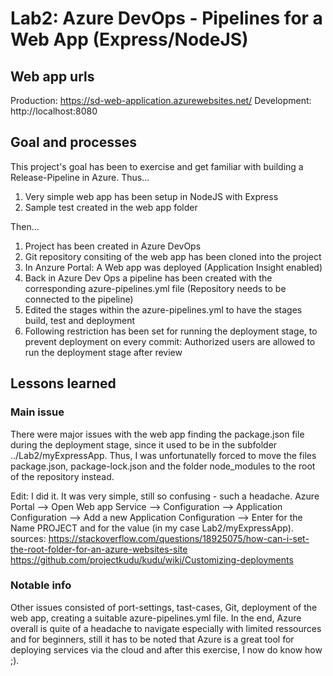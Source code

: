 # Lab2: Azure DevOps - Pipelines for a Web App (Express/NodeJS)

## Web app urls
Production: https://sd-web-application.azurewebsites.net/
Development: http://localhost:8080

## Goal and processes
This project's goal has been to exercise and get familiar with building a Release-Pipeline in Azure. 
Thus...
 1. Very simple web app has been setup in NodeJS with Express
 2. Sample test created in the web app folder
 
 Then...
 1. Project has been created in Azure DevOps
 2. Git repository consiting of the web app has been cloned into the project
 3. In Anzure Portal: A Web app was deployed (Application Insight enabled)
 4. Back in Azure Dev Ops a pipeline has been created with the corresponding azure-pipelines.yml file (Repository needs to be connected to the pipeline)
 5. Edited the stages within the azure-pipelines.yml to have the stages build, test and deployment
 6. Following restriction has been set for running the deployment stage, to prevent deployment on every commit: Authorized users are allowed to run the deployment stage after review
 
## Lessons learned
### Main issue
There were major issues with the web app finding the package.json file during the deployment stage, since it used to be in the subfolder ../Lab2/myExpressApp.
Thus, I was unfortunatelly forced to move the files package.json, package-lock.json and the folder node_modules to the root of the repository instead.

Edit: I did it. It was very simple, still so confusing - such a headache. 
Azure Portal --> Open Web app Service --> Configuration --> Application Configuration --> Add a new Application Configuration --> Enter for the Name PROJECT and for the value <NEW ROOT PATH> (in my case Lab2/myExpressApp).
sources: 
https://stackoverflow.com/questions/18925075/how-can-i-set-the-root-folder-for-an-azure-websites-site
https://github.com/projectkudu/kudu/wiki/Customizing-deployments

### Notable info
Other issues consisted of port-settings, tast-cases, Git, deployment of the web app, creating a suitable azure-pipelines.yml file.
In the end, Azure overall is quite of a headache to navigate especially with limited ressources and for beginners, still it has to be noted
that Azure is a great tool for deploying services via the cloud and after this exercise, I now do know how ;). 